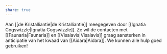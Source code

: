 ```yaml
---
share: true
---
```

Aan [[de Kristalliantie|de Kristalliantie]] meegegeven door [[Ignatia Cogswizzle|Ignatia Cogswizzle]]. Ze wil de contacten met [[Faunaria|Faunaria]] en [[Visalavis|Visalavis]] graag aansterken in anticipatie van het kwaad van [[Aidara|Aidara]]. We kunnen alle hulp goed gebruiken!